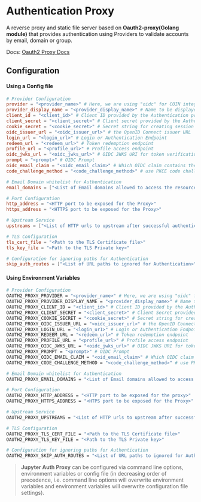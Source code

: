 # Authentication Proxy
A reverse proxy and static file server based on **Oauth2-proxy(Golang module)** that provides authentication using Providers to validate accounts by email, domain or group.

Docs: [Oauth2 Proxy Docs](https://oauth2-proxy.github.io/oauth2-proxy/)


## Configuration
#### Using a Config file
```toml
# Provider Configuration
provider = "<provider_name>" # Here, we are using "oidc" for COIN integration 
provider_display_name = "<provider_display_name>" # Name to be displayed on the Webpage 
client_id = "<client_id>" # Client ID provided by the Authentication provider 
client_secret = "<client_secret>" # Client secret provided by the Authentication provider 
cookie_secret = "<cookie_secret>" # Secret string for creating session cookies
oidc_issuer_url = "<oidc_issuer_url>" # the OpenID Connect issuer URL
login_url = "<login_url>" # Login or Authentication Endpoint
redeem_url = "<redeem_url>" # Token redemption endpoint
profile_url = "<profile_url>" # Profile access endpoint
oidc_jwks_url = "<oidc_jwks_url>" # OIDC JWKS URI for token verification
prompt = "<prompt>" # OIDC Prompt
oidc_email_claim = "<oidc_email_claim>" # Which OIDC claim contains the user's email
code_challenge_method = "<code_challenge_method>" # use PKCE code challenges with the specified method. Either 'plain' or 's256' (recommended)

# Email Domain whitelist for Authentication
email_domains = ["<List of Email domains allowed to access the resource>"]

# Port Configuration
http_address = "<HTTP port to be exposed for the Proxy>"
https_address = "<HTTPS port to be exposed for the Proxy>"

# Upstream Service
upstreams = ["<List of HTTP urls to upstream after successful authentication>"]

# TLS Configuration
tls_cert_file = "<Path to the TLS Certificate file>" 
tls_key_file = "<Path to the TLS Private key>"

# Configuration for ignoring paths for Authentication
skip_auth_routes = ["<List of URL paths to ignored for Authentication>"]
```

#### Using Environment Variables
```bash
# Provider Configuration
OAUTH2_PROXY_PROVIDER = "<provider_name>" # Here, we are using "oidc" for COIN integration 
OAUTH2_PROXY_PROVIDER_DISPLAY_NAME = "<provider_display_name>" # Name to be displayed on the Webpage
OAUTH2_PROXY_CLIENT_ID = "<client_id>" # Client ID provided by the Authentication provider
OAUTH2_PROXY_CLIENT_SECRET = "<client_secret>" # Client Secret provided by the Authentication provider
OAUTH2_PROXY_COOKIE_SECRET = "<cookie_secret>" # Secret string for creating session cookies
OAUTH2_PROXY_OIDC_ISSUER_URL = "<oidc_issuer_url>" # the OpenID Connect issuer URL
OAUTH2_PROXY_LOGIN_URL = "<login_ur1>" # Login or Authentication Endpoint
OAUTH2_PROXY_REDEEM_URL = "<redeem_url>" # Token redemption endpoint
OAUTH2_PROXY_PROFILE_URL = "<profile_url>" # Profile access endpoint
OAUTH2_PROXY_OIDC_JWKS_URL = "<oidc_jwks_url>" # OIDC JWKS URI for token verification
OAUTH2_PROXY_PROMPT = "<prompt>" # OIDC Prompt
OAUTH2_PROXY_OIDC_EMAIL_CLAIM = "<oid_email_claim>" # Which OIDC claim contains the user's email
OAUTH2_PROXY_CODE_CHALLENGE_METHOD = "<code_challenge_method>" # use PKCE code challenges with the specified method. Either 'plain' or 'S256' (recommended)

# Email Domain whitelist for Authentication
OAUTH2_PROXY_EMAIL_DOMAINS = "<List of Email domains allowed to access the resource (separated by ,)>"

# Port Configuration
OAUTH2_PROXY_HTTP_ADDRESS = "<HTTP port to be exposed for the proxy>"
OAUTH2_PROXY_HTTPS_ADDRESS = "<HTPS port to be exposed for the Proxy>"

# Upstream Service
OAUTH2_PROXY_UPSTREAMS = "<List of HTTP urls to upstream after successful authentication (separated by ,) >"

# TLS Configuration
OAUTH2_PROXY_TLS_CERT_FILE = "<Path to the TLS Certificate file>"
OAUTH2_PROXY_TLS_KEY_FILE = "<Path to the TLS Private key>"

# Configuration for ignoring paths for Authentication
OAUTH2_PROXY_SKIP_AUTH_ROUTES = "<List of URL paths to ignored for Authentication (separated by ,)>"
```

> **Jupyter Auth Proxy** can be configured via command line options, environment variables or config file (in decreasing order of precedence, i.e. command line options will overwrite environment variables and environment variables will overwrite configuration file settings).
